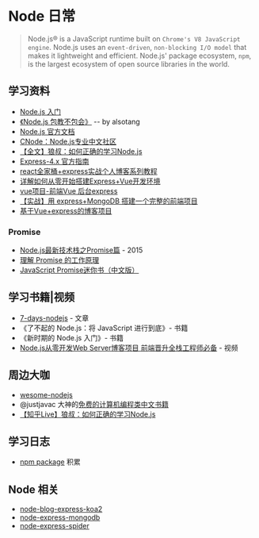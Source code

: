 # Node 日常

> Node.js® is a JavaScript runtime built on `Chrome's V8 JavaScript engine`. Node.js uses an `event-driven`, `non-blocking I/O model` that makes it lightweight and efficient. Node.js' package ecosystem, `npm`, is the largest ecosystem of open source libraries in the world.

## 学习资料

* [Node.js 入门](https://cnodejs.org/getstart)
* [《Node.js 包教不包会》](https://github.com/alsotang/node-lessons) -- by alsotang
* [Node.js 官方文档](https://nodejs.org/en/)
* [CNode：Node.js专业中文社区](https://cnodejs.org/)
* [【全文】狼叔：如何正确的学习Node.js](https://segmentfault.com/a/1190000013933520)
* [Express-4.x 官方指南](http://www.expressjs.com.cn/guide/routing.html)
* [react全家桶+express实战个人博客系列教程](https://www.jianshu.com/p/406f6df0f916)
* [详解如何从零开始搭建Express+Vue开发环境](https://www.jianshu.com/p/c65ecdcffed1)
* [vue项目-前端Vue 后台express](https://www.jianshu.com/p/4940ae61b752)
* [【实战】用 express+MongoDB 搭建一个完整的前端项目](https://segmentfault.com/a/1190000015866331)
* [基于Vue+express的博客项目](https://www.jianshu.com/p/92fa50ea0b84)

### Promise

* [Node.js最新技术栈之Promise篇](https://cnodejs.org/topic/560dbc826a1ed28204a1e7de) - 2015
* [理解 Promise 的工作原理](https://blog.coding.net/blog/how-do-promises-work)
* [JavaScript Promise迷你书（中文版）](http://liubin.org/promises-book/)

## 学习书籍|视频

* [7-days-nodejs](http://nqdeng.github.io/7-days-nodejs/#1.1) - 文章
* 《了不起的 Node.js：将 JavaScript 进行到底》- 书籍
* 《新时期的 Node.js 入门》- 书籍
* [Node.js从零开发Web Server博客项目 前端晋升全栈工程师必备](https://coding.imooc.com/class/320.html) - 视频

## 周边大咖

* [wesome-nodejs](https://github.com/sindresorhus/awesome-nodejs)
* @justjavac 大神的[免费的计算机编程类中文书籍](https://github.com/justjavac/free-programming-books-zh_CN/#%E7%BD%AE%E9%A1%B6)
* [【知乎Live】狼叔：如何正确的学习Node.js](https://github.com/i5ting/How-to-learn-node-correctly)

## 学习日志

* [npm package](https://github.com/yangtao2o/nodejs-learn/tree/master/cnodejs) 积累

## Node 相关

* [node-blog-express-koa2](https://github.com/yangtao2o/node-blog-express-koa2)
* [node-express-mongodb](https://github.com/yangtao2o/node-express-mongodb)
* [node-express-spider](https://github.com/yangtao2o/node-express-spider)


